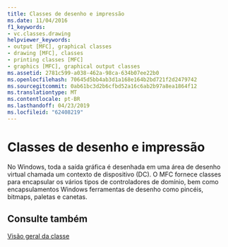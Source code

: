 ```yaml
---
title: Classes de desenho e impressão
ms.date: 11/04/2016
f1_keywords:
- vc.classes.drawing
helpviewer_keywords:
- output [MFC], graphical classes
- drawing [MFC], classes
- printing classes [MFC]
- graphics [MFC], graphical output classes
ms.assetid: 2781c599-a038-462a-98ca-634b07ee22b0
ms.openlocfilehash: 70645d5bb4ab3d1a168e164b2bd721f2d2479742
ms.sourcegitcommit: 0ab61bc3d2b6cfbd52a16c6ab2b97a8ea1864f12
ms.translationtype: MT
ms.contentlocale: pt-BR
ms.lasthandoff: 04/23/2019
ms.locfileid: "62408219"
---
```

# <a name="drawing-and-printing-classes"></a>Classes de desenho e impressão

No Windows, toda a saída gráfica é desenhada em uma área de desenho virtual chamada um contexto de dispositivo (DC). O MFC fornece classes para encapsular os vários tipos de controladores de domínio, bem como encapsulamentos Windows ferramentas de desenho como pincéis, bitmaps, paletas e canetas.

## <a name="see-also"></a>Consulte também

[Visão geral da classe](../mfc/class-library-overview.md)
